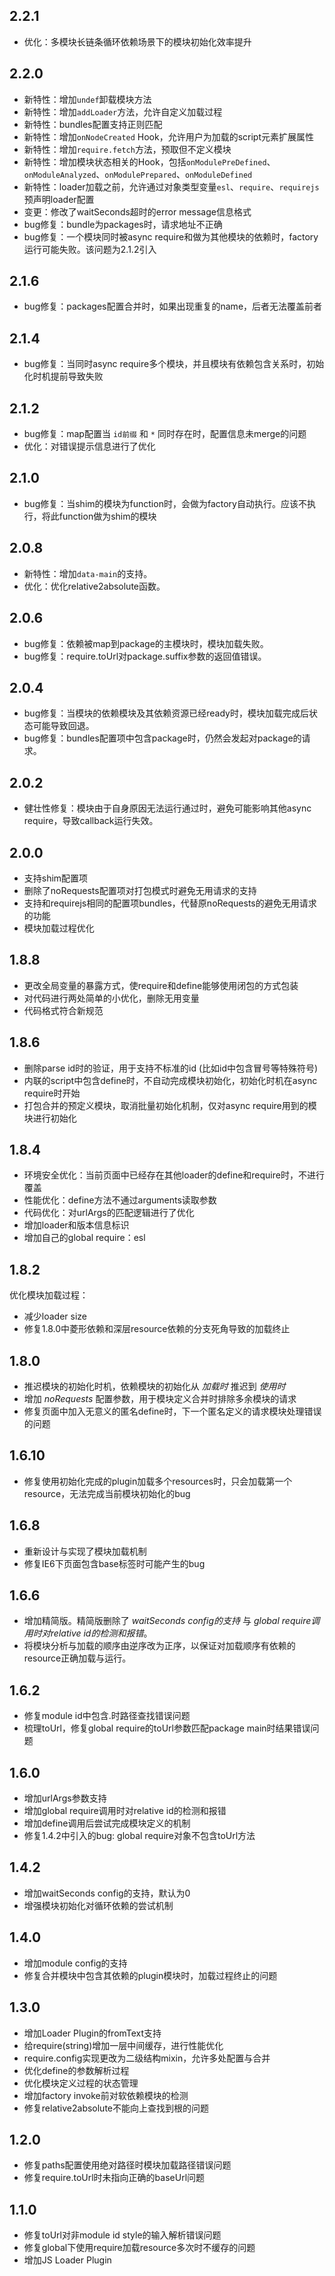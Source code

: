 
2.2.1
-------

+ 优化：多模块长链条循环依赖场景下的模块初始化效率提升


2.2.0
-------

+ 新特性：增加`undef`卸载模块方法
+ 新特性：增加`addLoader`方法，允许自定义加载过程
+ 新特性：bundles配置支持正则匹配
+ 新特性：增加`onNodeCreated` Hook，允许用户为加载的script元素扩展属性
+ 新特性：增加`require.fetch`方法，预取但不定义模块
+ 新特性：增加模块状态相关的Hook，包括`onModulePreDefined`、`onModuleAnalyzed`、`onModulePrepared`、`onModuleDefined`
+ 新特性：loader加载之前，允许通过对象类型变量`esl`、`require`、`requirejs`预声明loader配置
+ 变更：修改了waitSeconds超时的error message信息格式
+ bug修复：bundle为packages时，请求地址不正确
+ bug修复：一个模块同时被async require和做为其他模块的依赖时，factory运行可能失败。该问题为2.1.2引入

2.1.6
-------

+ bug修复：packages配置合并时，如果出现重复的name，后者无法覆盖前者

2.1.4
-------

+ bug修复：当同时async require多个模块，并且模块有依赖包含关系时，初始化时机提前导致失败


2.1.2
-------

+ bug修复：map配置当 `id前缀` 和 `*` 同时存在时，配置信息未merge的问题
+ 优化：对错误提示信息进行了优化

2.1.0
-------

+ bug修复：当shim的模块为function时，会做为factory自动执行。应该不执行，将此function做为shim的模块

2.0.8
-------

+ 新特性：增加`data-main`的支持。
+ 优化：优化relative2absolute函数。

2.0.6
-------

+ bug修复：依赖被map到package的主模块时，模块加载失败。
+ bug修复：require.toUrl对package.suffix参数的返回值错误。


2.0.4
-------

+ bug修复：当模块的依赖模块及其依赖资源已经ready时，模块加载完成后状态可能导致回退。
+ bug修复：bundles配置项中包含package时，仍然会发起对package的请求。



2.0.2
-------

+ 健壮性修复：模块由于自身原因无法运行通过时，避免可能影响其他async require，导致callback运行失效。



2.0.0
-------

+ 支持shim配置项
+ 删除了noRequests配置项对打包模式时避免无用请求的支持
+ 支持和requirejs相同的配置项bundles，代替原noRequests的避免无用请求的功能
+ 模块加载过程优化


1.8.8
-------

+ 更改全局变量的暴露方式，使require和define能够使用闭包的方式包装
+ 对代码进行两处简单的小优化，删除无用变量
+ 代码格式符合新规范


1.8.6
-------

+ 删除parse id时的验证，用于支持不标准的id (比如id中包含冒号等特殊符号)
+ 内联的script中包含define时，不自动完成模块初始化，初始化时机在async require时开始
+ 打包合并的预定义模块，取消批量初始化机制，仅对async require用到的模块进行初始化


1.8.4
-------

+ 环境安全优化：当前页面中已经存在其他loader的define和require时，不进行覆盖
+ 性能优化：define方法不通过arguments读取参数
+ 代码优化：对urlArgs的匹配逻辑进行了优化
+ 增加loader和版本信息标识
+ 增加自己的global require：esl

1.8.2
-------

优化模块加载过程：

+ 减少loader size
+ 修复1.8.0中菱形依赖和深层resource依赖的分支死角导致的加载终止

1.8.0
-------

+ 推迟模块的初始化时机，依赖模块的初始化从 *加载时* 推迟到 *使用时*
+ 增加 *noRequests* 配置参数，用于模块定义合并时排除多余模块的请求
+ 修复页面中加入无意义的匿名define时，下一个匿名定义的请求模块处理错误的问题


1.6.10
-------

+ 修复使用初始化完成的plugin加载多个resources时，只会加载第一个resource，无法完成当前模块初始化的bug


1.6.8
-------

+ 重新设计与实现了模块加载机制
+ 修复IE6下页面包含base标签时可能产生的bug

1.6.6
-------

+ 增加精简版。精简版删除了 *waitSeconds config的支持* 与 *global require调用时对relative id的检测和报错*。
+ 将模块分析与加载的顺序由逆序改为正序，以保证对加载顺序有依赖的resource正确加载与运行。


1.6.2
-------

+ 修复module id中包含.时路径查找错误问题
+ 梳理toUrl，修复global require的toUrl参数匹配package main时结果错误问题


1.6.0
-------

+ 增加urlArgs参数支持
+ 增加global require调用时对relative id的检测和报错
+ 增加define调用后尝试完成模块定义的机制
+ 修复1.4.2中引入的bug: global require对象不包含toUrl方法


1.4.2
-------

+ 增加waitSeconds config的支持，默认为0
+ 增强模块初始化对循环依赖的尝试机制


1.4.0
-------

+ 增加module config的支持
+ 修复合并模块中包含其依赖的plugin模块时，加载过程终止的问题


1.3.0
-------

+ 增加Loader Plugin的fromText支持
+ 给require(string)增加一层中间缓存，进行性能优化
+ require.config实现更改为二级结构mixin，允许多处配置与合并
+ 优化define的参数解析过程
+ 优化模块定义过程的状态管理
+ 增加factory invoke前对软依赖模块的检测
+ 修复relative2absolute不能向上查找到根的问题


1.2.0
-------

+ 修复paths配置使用绝对路径时模块加载路径错误问题
+ 修复require.toUrl时未指向正确的baseUrl问题


1.1.0
-------

+ 修复toUrl对非module id style的输入解析错误问题
+ 修复global下使用require加载resource多次时不缓存的问题
+ 增加JS Loader Plugin

